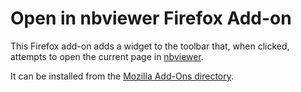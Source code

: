Open in nbviewer Firefox Add-on
===============================

This Firefox add-on adds a widget to the toolbar that, when clicked,
attempts to open the current page in [nbviewer](http://nbviewer.ipython.org).

It can be installed from the
[Mozilla Add-Ons directory](https://addons.mozilla.org/en-US/firefox/addon/open-in-nbviewer/).
